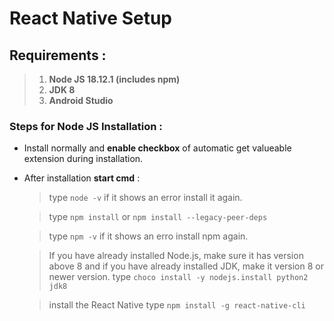# React Native Setup

## Requirements :
> 1. **Node JS 18.12.1 (includes npm)**
> 2. **JDK 8**
> 3. **Android Studio**
### Steps for Node JS Installation :
 
- Install normally and **enable checkbox** of automatic get valueable extension during installation.
- After installation **start cmd** :
    
    > type `node -v` if it shows an error install it again.

    > type `npm install` or `npm install --legacy-peer-deps`
    
    > type `npm -v` if it shows an erro install npm again.

    > If you have already installed Node.js, make sure it has version above 8 and if you have already installed JDK, make it version 8 or newer version.
    type `choco install -y nodejs.install python2 jdk8` 

    > install the React Native type ```npm install -g react-native-cli```